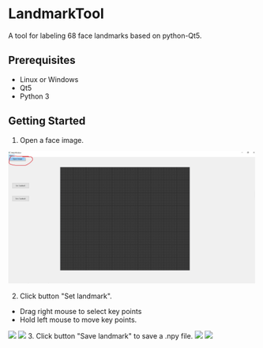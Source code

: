 # LandmarkTool
A tool for labeling 68 face landmarks based on python-Qt5.

## Prerequisites
 
 * Linux or Windows
 * Qt5
 * Python 3

## Getting Started
1. Open a face image.
<img src="https://github.com/SwordHolderSH/LandmarkTool/blob/main/demo/1.jpg" width="500" />

2. Click button "Set landmark". 
* Drag right mouse to select key points
* Hold left mouse to move key points.
<img src="https://github.com/SwordHolderSH/LandmarkTool/blob/main/demo/2.jpg" width="500" />
<img src="https://github.com/SwordHolderSH/LandmarkTool/blob/main/demo/3.jpg" width="500" />
3. Click button "Save landmark" to save a .npy file. 
<img src="https://github.com/SwordHolderSH/LandmarkTool/blob/main/demo/4.jpg" width="500" />
<img src="https://github.com/SwordHolderSH/LandmarkTool/blob/main/demo/save.jpg" width="500" />
